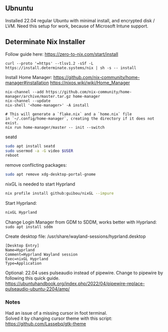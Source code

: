 ## Ubnuntu

Installed 22.04 regular Ubuntu with minimal install, and encrypted disk / LVM.
Need this setup for work, because of Microsoft Intune support.



## Determinate Nix Installer

Follow guide here:
https://zero-to-nix.com/start/install
```
curl --proto '=https' --tlsv1.2 -sSf -L https://install.determinate.systems/nix | sh -s -- install
```


Install Home Manager:
https://github.com/nix-community/home-manager#installation
https://nixos.wiki/wiki/Home_Manager

```
nix-channel --add https://github.com/nix-community/home-manager/archive/master.tar.gz home-manager
nix-channel --update
nix-shell '<home-manager>' -A install

# This will generate a `flake.nix` and a `home.nix` file in `~/.config/home-manager`, creating the directory if it does not exist.
nix run home-manager/master -- init --switch 
```

seatd
```sh
sudo apt install seatd
sudo usermod -a -G video $USER
reboot
```


remove conflicting packages:
```sh
sudo apt remove xdg-desktop-portal-gnome
```

nixGL is needed to start Hyprland
```sh
nix profile install github:guibou/nixGL --impure
```

Start Hyprland:
```sh
nixGL Hyprland
```


Change Login Manager from GDM to SDDM, works better with Hyprland:
`sudo apt install sddm`

Create desktop file:
/usr/share/wayland-sessions/hyprland.desktop

```
[Desktop Entry]
Name=Hyprland
Comment=Hyprland Wayland session
Exec=nixGL Hyprland
Type=Application
```

Optional:
22.04 uses pulseaudio instead of pipewire. Change to pipewire by following this quick guide.
https://ubuntuhandbook.org/index.php/2022/04/pipewire-replace-pulseaudio-ubuntu-2204/amp/

### Notes
Had an issue of a missing cursor in foot terminal.  
Solved it by changing cursor theme with this script:  
https://github.com/Lassebq/gtk-theme
 
